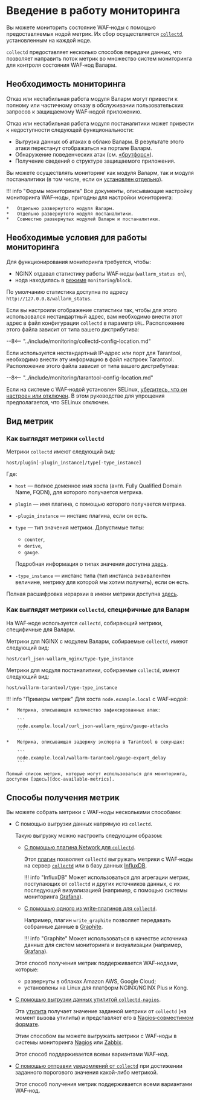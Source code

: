 [link-collectd]:            https://collectd.org/

[doc-bruteforce]:           ../../attacks-vulns-list.md#брутфорс-англ-bruteforce-attack
[doc-postanalitycs]:        ../installation-postanalytics-ru.md

[link-collectd-naming]:     https://collectd.org/wiki/index.php/Naming_schema
[link-data-source]:         https://collectd.org/wiki/index.php/Data_source
[link-collectd-networking]: https://collectd.org/wiki/index.php/Networking_introduction
[link-collectd-nagios]:     https://collectd.org/wiki/index.php/Collectd-nagios
[link-influxdb]:            https://www.influxdata.com/products/influxdb-overview/
[link-grafana]:             https://grafana.com/
[link-graphite]:            https://github.com/graphite-project/graphite-web
[link-network-plugin]:      https://collectd.org/wiki/index.php/Plugin:Network
[link-write-plugins]:       https://collectd.org/wiki/index.php/Table_of_Plugins
[link-nagios-format]:       https://nagios-plugins.org/doc/guidelines.html#AEN200
[link-nagios]:              https://www.nagios.org/
[link-zabbix]:              https://www.zabbix.com/
[link-selinux]:             https://www.redhat.com/en/topics/linux/what-is-selinux

[doc-available-metrics]:    available-metrics.md
[doc-network-plugin]:       fetching-metrics.md#выгрузка-метрик-с-помощью-плагина-network
[doc-write-plugins]:        fetching-metrics.md#выгрузка-метрик-с-помощью-writeплагина-collectd
[doc-collectd-nagios]:      fetching-metrics.md#выгрузка-метрик-с-помощью-утилиты-collectd-nagios
[doc-collectd-notices]:     fetching-metrics.md#отправка-уведомлений-от-collectd

[doc-selinux]:  ../configure-selinux.md

# Введение в работу мониторинга

Вы можете мониторить состояние WAF‑ноды с помощью предоставляемых нодой метрик. Их сбор осуществляется [`collectd`][link-collectd], установленным на каждой ноде. 

`collectd` предоставляет несколько способов передачи данных, что позволяет направить поток метрик во множество систем мониторинга для контроля состояния WAF‑нод Валарм.

## Необходимость мониторинга

Отказ или нестабильная работа модуля Валарм могут привести к полному или частичному отказу в обслуживании пользовательских запросов к защищаемому WAF‑нодой приложению.

Отказ или нестабильная работа модуля постаналитики может привести к недоступности следующей функциональности:
*   Выгрузка данных об атаках в облако Валарм. В результате этого атаки перестанут отображаться на портале Валарм.
*   Обнаружение поведенческих атак (см. [«брутфорс»][doc-bruteforce]).
*   Получение сведений о структуре защищаемого приложения.

Вы можете осуществлять мониторинг как модуля Валарм, так и модуля постаналитики (в том числе, если он [установлен отдельно][doc-postanalitycs]).

!!! info "Формы мониторинга"
    Все документы, описывающие настройку мониторинга WAF‑ноды, пригодны для настройки мониторинга:
    
    *   Отдельно развернутого модуля Валарм.
    *   Отдельно развернутого модуля постаналитики.
    *   Совместно развернутых модулей Валарм и постаналитики.

##  Необходимые условия для работы мониторинга

Для функционирования мониторинга требуется, чтобы:
* NGINX отдавал статистику работы WAF‑ноды (`wallarm_status on`),
* нода находилась в [режиме](../configure-wallarm-mode.md#возможные-режимы-фильтрации) `monitoring`/`block`.

По умолчанию статистика доступна по адресу `http://127.0.0.8/wallarm_status`.

Если вы настроили отображение статистики так, чтобы для этого использовался нестандартный адрес, вам необходимо внести этот адрес в файл конфигурации `collectd` в параметр `URL`. Расположение этого файла зависит от типа вашего дистрибутива:

--8<-- "../include/monitoring/collectd-config-location.md"


Если используется нестандартный IP‑адрес или порт для Tarantool, необходимо внести эту информацию в файл настроек Tarantool. Расположение этого файла зависит от типа вашего дистрибутива:

--8<-- "../include/monitoring/tarantool-config-location.md"


Если на системе с WAF‑нодой установлен SELinux, [убедитесь, что он настроен или отключен][doc-selinux]. В этом руководстве для упрощения предполагается, что SELinux отключен.

##  Вид метрик

### Как выглядят метрики `collectd`

Метрики `collectd` имеют следующий вид:

```
host/plugin[-plugin_instance]/type[-type_instance]
```

Где:
*   `host` — полное доменное имя хоста (англ. Fully Qualified Domain Name, FQDN), для которого получается метрика.
*   `plugin` — имя плагина, с помощью которого получается метрика.
*   `-plugin_instance` — инстанс плагина, если он есть.
*   `type` — тип значения метрики. Допустимые типы:
    *   `counter`, 
    *   `derive`, 
    *   `gauge`. 
    
    Подробная информация о типах значения доступна [здесь][link-data-source].
    
*   `-type_instance` — инстанс типа (тип инстанса эквивалентен величине, метрику для которой мы хотим получить), если он есть.



Полная расшифровка иерархии в имени метрики доступна [здесь][link-collectd-naming].

### Как выглядят метрики `collectd`, специфичные для Валарм

На WAF‑ноде используется `collectd`, собирающий метрики, специфичные для Валарм.

Метрики для NGINX с модулем Валарм, собираемые `collectd`, имеют следующий вид:

```
host/curl_json-wallarm_nginx/type-type_instance
```

Метрики для модуля постаналитики, собираемые `collectd`, имеют следующий вид:

```
host/wallarm-tarantool/type-type_instance
```

!!! info "Примеры метрик"
    Для хоста `node.example.local` с WAF‑нодой: 
    
    *   Метрика, описывающая количество зафиксированных атак:
                
        ```
        node.example.local/curl_json-wallarm_nginx/gauge-attacks
        ```
    
    *   Метрика, описывающая задержку экспорта в Tarantool в секундах:
       
        ```
        node.example.local/wallarm-tarantool/gauge-export_delay
        ```
    
    Полный список метрик, которые могут использоваться для мониторинга, доступен [здесь][doc-available-metrics].


##  Способы получения метрик

Вы можете собрать метрики с WAF‑ноды несколькими способами:
*   С помощью выгрузки данных напрямую из `collectd`.
    
    Такую выгрузку можно настроить следующим образом:

    *   [С помощью плагина Network для `collectd`][doc-network-plugin].
        
        Этот [плагин][link-network-plugin] позволяет `collectd` выгружать метрики с WAF‑ноды на сервер [`collectd`][link-collectd-networking] или в базу данных [InfluxDB][link-influxdb].
        
        !!! info "InfluxDB"
            Может использоваться для агрегации метрик, поступающих от `collectd` и других источников данных, с их последующей визуализацией (например, с помощью системы мониторинга [Grafana][link-grafana]).
        
    *   [С помощью одного из write‑плагинов для `collectd`][doc-write-plugins].
        
        Например, плагин `write_graphite` позволяет передавать собранные данные в [Graphite][link-graphite].
        
        !!! info "Graphite"
            Может использоваться в качестве источника данных для систем мониторинга и визуализации (например, [Grafana][link-grafana]).

    Этот способ получения метрик поддерживается WAF‑нодами, которые:
    
    *   развернуты в облаках Amazon AWS, Google Cloud;
    *   установлены на Linux для платформ NGINX/NGINX Plus и Kong.

*   [С помощью выгрузки данных утилитой `collectd-nagios`][doc-collectd-nagios].

    Эта [утилита][link-collectd-nagios] получает значение заданной метрики от `collectd` (на момент вызова утилиты) и представляет его в [Nagios‑совместимом формате][link-nagios-format].
    
    Этим способом вы можете выгружать метрики с WAF‑ноды в системы мониторинга [Nagios][link-nagios] или [Zabbix][link-zabbix].
    
    Этот способ поддерживается всеми вариантами WAF‑нод.

*   [С помощью отправки уведомлений от `collectd`][doc-collectd-notices] при достижении заданного порогового значения какой-либо метрикой.
    
    Этот способ получения метрик поддерживается всеми вариантами WAF‑нод.